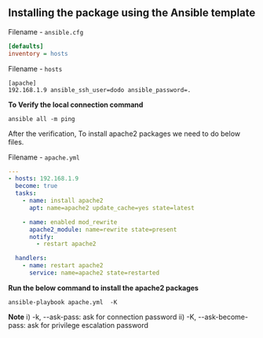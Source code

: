 ## Installing the package using the Ansible template

Filename - `ansible.cfg`
```cfg
[defaults]
inventory = hosts
```
Filename - `hosts`
```
[apache]
192.168.1.9 ansible_ssh_user=dodo ansible_password=.
```
**To Verify the local connection command**
```
ansible all -m ping
```
After the verification, To install apache2 packages we need to do below files.

Filename - `apache.yml`
```yml
---
- hosts: 192.168.1.9
  become: true
  tasks:
    - name: install apache2
      apt: name=apache2 update_cache=yes state=latest

    - name: enabled mod_rewrite
      apache2_module: name=rewrite state=present
      notify:
        - restart apache2

  handlers:
    - name: restart apache2
      service: name=apache2 state=restarted
```
**Run the below command to install the apache2 packages**
```
ansible-playbook apache.yml  -K
```
**Note**
i) -k, --ask-pass: ask for connection password
ii) -K, --ask-become-pass: ask for privilege escalation password
